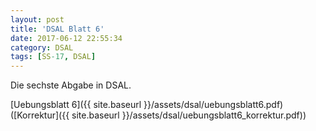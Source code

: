 ```yaml
---
layout: post
title: 'DSAL Blatt 6'
date: 2017-06-12 22:55:34
category: DSAL
tags: [SS-17, DSAL]
---
```



Die sechste Abgabe in DSAL.

[Uebungsblatt 6]({{ site.baseurl }}/assets/dsal/uebungsblatt6.pdf) ([Korrektur]({{ site.baseurl }}/assets/dsal/uebungsblatt6_korrektur.pdf))